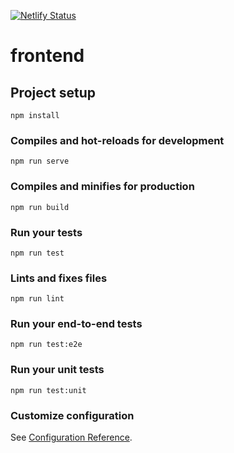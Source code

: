 [![Netlify Status](https://api.netlify.com/api/v1/badges/85360b50-b9e0-4abe-86ba-69d74d1c4313/deploy-status)](https://app.netlify.com/sites/awesome-kalam-395688/deploys)

# frontend

## Project setup
```
npm install
```

### Compiles and hot-reloads for development
```
npm run serve
```

### Compiles and minifies for production
```
npm run build
```

### Run your tests
```
npm run test
```

### Lints and fixes files
```
npm run lint
```

### Run your end-to-end tests
```
npm run test:e2e
```

### Run your unit tests
```
npm run test:unit
```

### Customize configuration
See [Configuration Reference](https://cli.vuejs.org/config/).

